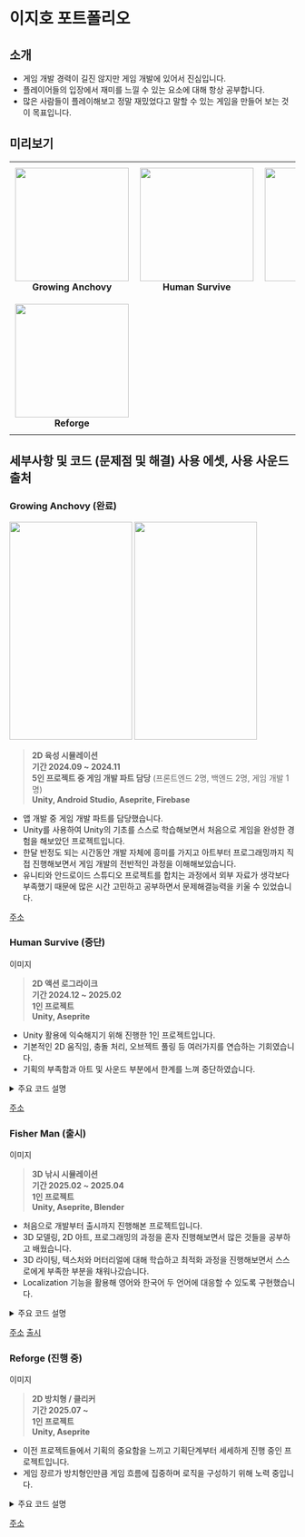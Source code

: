 # 이지호 포트폴리오

## 소개
* 게임 개발 경력이 길진 않지만 게임 개발에 있어서 진심입니다.
* 플레이어들의 입장에서 재미를 느낄 수 있는 요소에 대해 항상 공부합니다.
* 많은 사람들이 플레이해보고 정말 재밌었다고 말할 수 있는 게임을 만들어 보는 것이 목표입니다.
  
## 미리보기
<table align="center" style="border-collapse:collapse; border:none;">
  <tr>
    <td align="center" style="border:none; padding:10px;">
      <img src="https://github.com/user-attachments/assets/14e91af3-b3b8-4fde-a6ec-62f278a6917a" style="width:200px; height:200px; object-fit:cover;"><br>
      <b>Growing Anchovy</b>
    </td>
    <td align="center" style="border:none; padding:10px;">
      <img src="https://github.com/user-attachments/assets/9b4bac15-a6ab-4134-bb57-c1b341ed6440" style="width:200px; height:200px; object-fit:cover;"><br>
      <b>Human Survive</b>
    </td>
    <td align="center" style="border:none; padding:10px;">
      <img src="https://github.com/user-attachments/assets/7c1fcb34-b9e3-4251-aa30-c487a3cf470d" style="width:200px; height:200px; object-fit:cover;"><br>
      <b>Fisher Man</b>
    </td>
  </tr>
  <tr>
    <td align="center" style="border:none; padding:10px;">
      <img src="https://github.com/user-attachments/assets/bee9a055-b1ca-4b53-9d89-83fcb8941e79" style="width:200px; height:200px; object-fit:cover;"><br>
      <b>Reforge</b>
    </td>
    <td align="center" style="border:none; padding:10px;"></td>
    <td align="center" style="border:none; padding:10px;"></td>
  </tr>
</table>

## 세부사항 및 코드 (문제점 및 해결) 사용 에셋, 사용 사운드 출처

### Growing Anchovy (완료)
<img src="https://github.com/user-attachments/assets/dad9ba94-feba-4e77-9d16-e3f5f6724883" style="width:216px; height:384px; object-fit:cover;">
<img src="https://github.com/user-attachments/assets/0ce63e19-1bc0-4bf9-9f79-80dc8b016f89" style="width:216px; height:384px; object-fit:cover;">

> **2D 육성 시뮬레이션** <br>
> **기간 2024.09 ~ 2024.11** <br>
> **5인 프로젝트 중 게임 개발 파트 담당** (프론트엔드 2명, 백엔드 2명, 게임 개발 1명) <br>
> **Unity, Android Studio, Aseprite, Firebase** <br>

* 앱 개발 중 게임 개발 파트를 담당했습니다.
* Unity를 사용하여 Unity의 기초를 스스로 학습해보면서 처음으로 게임을 완성한 경험을 해보았던 프로젝트입니다.
* 한달 반정도 되는 시간동안 개발 자체에 흥미를 가지고 아트부터 프로그래밍까지 직접 진행해보면서 게임 개발의 전반적인 과정을 이해해보았습니다.
* 유니티와 안드로이드 스튜디오 프로젝트를 합치는 과정에서 외부 자료가 생각보다 부족했기 때문에 많은 시간 고민하고 공부하면서 문제해결능력을 키울 수 있었습니다.

[주소](https://github.com/Aquariurn/growing-anchovy-man-unity)

### Human Survive (중단)
이미지
> **2D 액션 로그라이크** <br>
> **기간 2024.12 ~ 2025.02** <br>
> **1인 프로젝트** <br>
> **Unity, Aseprite** <br>

* Unity 활용에 익숙해지기 위해 진행한 1인 프로젝트입니다.
* 기본적인 2D 움직임, 충돌 처리, 오브젝트 풀링 등 여러가지를 연습하는 기회였습니다.
* 기획의 부족함과 아트 및 사운드 부분에서 한계를 느껴 중단하였습니다.

<details>
  <summary>주요 코드 설명</summary>
  <h2>제목</h2>
  <p>내용</p>
</details>

[주소](https://github.com/jiholee1210/Human-Survive)

### Fisher Man (출시)
이미지
> **3D 낚시 시뮬레이션** <br>
> **기간 2025.02 ~ 2025.04** <br>
> **1인 프로젝트** <br>
> **Unity, Aseprite, Blender** <br>

* 처음으로 개발부터 출시까지 진행해본 프로젝트입니다.
* 3D 모델링, 2D 아트, 프로그래밍의 과정을 혼자 진행해보면서 많은 것들을 공부하고 배웠습니다.
* 3D 라이팅, 텍스처와 머터리얼에 대해 학습하고 최적화 과정을 진행해보면서 스스로에게 부족한 부분을 채워나갔습니다.
* Localization 기능을 활용해 영어와 한국어 두 언어에 대응할 수 있도록 구현했습니다.

<details>
  <summary>주요 코드 설명</summary>
  <h2>제목</h2>
  <p>내용</p>
</details>

[주소](https://github.com/jiholee1210/Fisher-Man)
[출시](https://store.steampowered.com/app/3727150/Fisher_Man/)

### Reforge (진행 중)
이미지
> **2D 방치형 / 클리커** <br>
> **기간 2025.07 ~** <br>
> **1인 프로젝트** <br>
> **Unity, Aseprite** <br>

* 이전 프로젝트들에서 기획의 중요함을 느끼고 기획단계부터 세세하게 진행 중인 프로젝트입니다.
* 게임 장르가 방치형인만큼 게임 흐름에 집중하며 로직을 구성하기 위해 노력 중입니다.

<details>
  <summary>주요 코드 설명</summary>
  <h2>제목</h2>
  <p>내용</p>
</details>

[주소](https://github.com/jiholee1210/ReForge)
